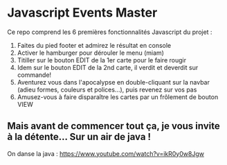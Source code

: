 # Javascript Events Master

Ce repo comprend les 6 premières fonctionnalités Javascript du projet :

1. Faites du pied footer et admirez le résultat en console
2. Activer le hamburger pour dérouler le menu (miam)
3. Titiller sur le bouton EDIT de la 1er carte pour le faire rougir
4. Idem sur le bouton EDIT de la 2nd carte, il verdit et deverdit sur commande!
5. Aventurez vous dans l'apocalypse en double-cliquant sur la navbar (adieu formes, couleurs et polices...), puis revenez sur vos pas
6. Amusez-vous à faire disparaître les cartes par un frôlement de bouton VIEW

## Mais avant de commencer tout ça, je vous invite à la détente... Sur un air de java !

On danse la java : https://www.youtube.com/watch?v=ikR0y0w8Jgw